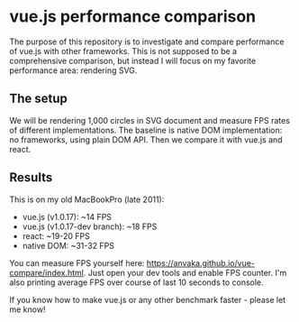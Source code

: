 # vue.js performance comparison

The purpose of this repository is to investigate and compare performance of
vue.js with other frameworks. This is not supposed to be a comprehensive comparison,
but instead I will focus on my favorite performance area: rendering SVG.


## The setup

We will be rendering 1,000 circles in SVG document and measure FPS rates of
different implementations. The baseline is native DOM implementation: no frameworks,
using plain DOM API. Then we compare it with vue.js and react.

## Results

This is on my old MacBookPro (late 2011):

* vue.js (v1.0.17): ~14 FPS
* vue.js (v1.0.17-dev branch): ~18 FPS
* react: ~19-20 FPS
* native DOM: ~31-32 FPS

You can measure FPS yourself here: https://anvaka.github.io/vue-compare/index.html.
Just open your dev tools and enable FPS counter. I'm also printing average FPS over
course of last 10 seconds to console.

If you know how to make vue.js or any other benchmark faster - please let me know!
